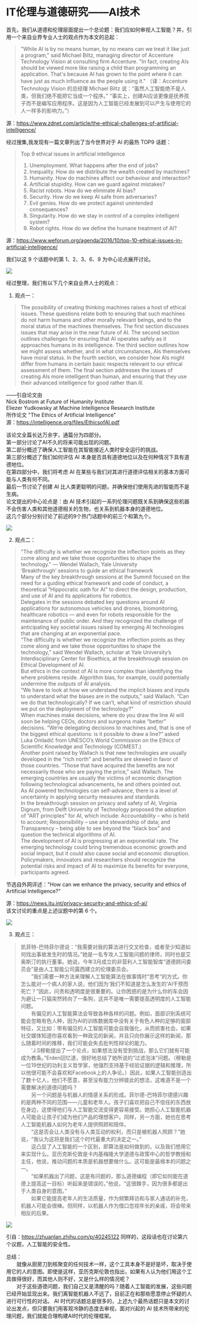 # IT伦理与道德研究——AI技术

首先，我们从道德和伦理层面提出一个总论题：我们应如何审视人工智能？并，引用一个来自业界专业人士的观点作为本文的总起：
>"While AI is by no means human, by no means can we treat it like just a program," said Michael Biltz, managing director of Accenture Technology Vision at consulting firm Accenture. "In fact, creating AIs should be viewed more like raising a child than programming an application. That's because AI has grown to the point where it can have just as much influence as the people using it." 
（译：Accenture Technology Vision 的总经理 Michael Biltz 说：“虽然人工智能绝不是人类，但我们绝不能把它当成一个程序。” “事实上，创建AI应该更像是抚养孩子而不是编写应用程序。这是因为人工智能已经发展到可以产生与使用它的人一样多的影响力。”）

源：https://www.zdnet.com/article/the-ethical-challenges-of-artificial-intelligence/

经过搜集,我发现有一篇文章列出了当今世界对于 AI 的最热 TOP9 话题：
>Top 9 ethical issues in artificial intelligence
>1. Unemployment. What happens after the end of jobs?
>2. Inequality. How do we distribute the wealth created by machines?
>3. Humanity. How do machines affect our behaviour and interaction?
>4. Artificial stupidity. How can we guard against mistakes?
>5. Racist robots. How do we eliminate AI bias?
>6. Security. How do we keep AI safe from adversaries?
>7. Evil genies. How do we protect against unintended consequences?
>8. Singularity. How do we stay in control of a complex intelligent system?
>9. Robot rights. How do we define the humane treatment of AI?

源：https://www.weforum.org/agenda/2016/10/top-10-ethical-issues-in-artificial-intelligence/  

我们以这 9 个话题中的第 1、2、3、6、9 为中心论点展开讨论。

![](https://timgsa.baidu.com/timg?image&quality=80&size=b9999_10000&sec=1543392195678&di=570f515f73fb6fa8df8319af46993d57&imgtype=0&src=http%3A%2F%2Fn.sinaimg.cn%2Ftranslate%2F110%2Fw580h330%2F20180720%2Ftuj1-hfqtahh5360043.jpg)

经过整理，我们有以下几个来自业界人士的观点：

1. 观点一：
> The possibility of creating thinking machines raises a host of ethical issues. These questions
relate both to ensuring that such machines do not harm humans and other morally
relevant beings, and to the moral status of the machines themselves. The first section
discusses issues that may arise in the near future of AI. The second section outlines challenges
for ensuring that AI operates safely as it approaches humans in its intelligence.
The third section outlines how we might assess whether, and in what circumstances,
AIs themselves have moral status. In the fourth section, we consider how AIs might
differ from humans in certain basic respects relevant to our ethical assessment of them.
The final section addresses the issues of creating AIs more intelligent than human, and
ensuring that they use their advanced intelligence for good rather than ill. 

——引自论文由  
Nick Bostrom at Future of Humanity Institute  
Eliezer Yudkowsky at Machine Intelligence Research Institute   
所作论文 "The Ethics of Artificial Intelligence"   
源：https://intelligence.org/files/EthicsofAI.pdf

该论文全篇长达万余字，通篇分为四部分。  
第一部分讨论了AI不久的将来可能出现的问题。  
第二部分概述了确保人工智能在其智能接近人类时安全运行的挑战。  
第三部分概述了我们如何评估 AI 本身是否具有道德地位以及在何种情况下具有道德地位。  
在第四部分中，我们将考虑 AI 在某些与我们对其进行道德评估相关的基本方面可能与人类有何不同。  
最后一节讨论了创建 AI 比人类更聪明的问题，并确保他们使用先进的智能而不是生病。  
论文提出的中心论点是：由 AI 技术引起的一系列伦理问题既关系到确保这些机器不会伤害人类和其他道德相关的生物，也关系到机器本身的道德地位。  
这几个部分分别讨论了前述的9个热门话题中的前三个和第九个。

![](https://timgsa.baidu.com/timg?image&quality=80&size=b9999_10000&sec=1543392195676&di=4125221b830ef4f0e8a3c0b69d2da137&imgtype=0&src=http%3A%2F%2F5b0988e595225.cdn.sohucs.com%2Fimages%2F20180917%2F05aedee99ede44d193a889b0464d92c7.jpg)

2. 观点二：
>"The difficulty is whether we recognize the inflection points as they come along and we take those opportunities to shape the technology."   — Wendel Wallach, Yale University  
>‘Breakthrough’ sessions to guide an ethical framework  
Many of the key breakthrough sessions at the Summit focused on the need for a guiding ethical framework and code of conduct, a theoretical “Hippocratic oath for AI” to direct the design, production, and use of AI and its applications for robotics.  
Delegates in the sessions debated key questions around AI applications for autonomous vehicles and drones, biomonitoring, healthcare robotics — and even for robots responsible for the maintenance of public order. And they recognized the challenge of anticipating key societal issues raised by emerging AI technologies that are changing at an exponential pace.  
“The difficulty is whether we recognize the inflection points as they come along and we take those opportunities to shape the technology,” said Wendel Wallach, scholar at Yale University’s Interdisciplinary Center for Bioethics, at the breakthrough session on ​Ethical Dev​elopment of AI.   
But ethics in the context of AI is more complex than identifying the where problems reside. Algorithm bias, for example, could potentially undermine the outputs of AI analysis.  
“We have to look at how we understand the implicit biases and inputs to understand what the biases are in the outputs,” said Wallach. “Can we do that technologically? If we can’t, what kind of restriction should we put on the deployment of the technology?”  
When machines make decisions, where do you draw the line
AI will soon be helping CEOs, doctors and surgeons make “better” decisions. “We’re delegating decisions to machines and, that is one of the biggest ethical questions: is it possible to draw a line?” asked Luka Omladič from UNESCO’s World Commission on the Ethics of Scientific Knowledge and Technology (COMEST.)  
Another point raised by Wallach is that new technologies are usually developed in the “rich north” and benefits are skewed in favor of those countries. “Those that have acquired the benefits are not necessarily those who are paying the price,” said Wallach. The emerging countries are usually the victims of economic disruption following technological advancements, he and others pointed out.  
As AI powered technologies can self-advance, there is a level of uncertainty in applying security measures and standards.  
In the breakthrough session on privacy and safety of AI, Virginia Dignum, from Delft University of Technology proposed the adoption of “ART principles” for AI, which include: Accountability – who is held to account; Responsibility – use and stewardship of data; and Transparency – being able to see beyond the “black box” and question the technical algorithms of AI.  
The development of AI is progressing at an exponential rate. The emerging technology could bring tremendous economic growth and social impact, but it could also cause social and economic disruption. Policymakers, innovators and researchers should recognize the potential risks and impact of AI to maximize its benefits for everyone, participants agreed.

节选自外网评述："How can we enhance the privacy, security and ethics of Artificial Intelligence?"

源：https://news.itu.int/privacy-security-and-ethics-of-ai/  
该文讨论的重点是上述议题中的第 6 个。

![](https://timgsa.baidu.com/timg?image&quality=80&size=b9999_10000&sec=1543392293999&di=0f0069fe0461fcc5e8739eabf295c869&imgtype=0&src=http%3A%2F%2Finews.gtimg.com%2Fnewsapp_bt%2F0%2F5887805942%2F1000)

3. 观点三：  
>   凯菲特-巴特菲尔德说：“我需要对我的算法进行交叉检查，或者至少知道如何找出事故发生时的情况。”她是一名专攻人工智能问题的律师，同时也是艾奥斯汀的执行董事。她说，今年3月成立的非营利人工智能智库“道德顾问委员会”是由人工智能公司露西建立的伦理委员会。  
　　”我们需要一种方法来理解人工智能算法在做事情时“思考”的方式。你怎么能对一个病人的家人说，他们因为‘我们不知道是怎么发生的’AI干预而死亡？”因此，问责和透明度是很重要的。让你困惑的是为什么你的车会因为避让一只猫突然转向了一条狗，这并不是唯一需要提高透明度的人工智能问题。  
　　有偏见的人工智能算法会导致各种各样的问题。例如，面部识别系统可能会忽略有色人种，因为AI的训练数据库中没有关于有色人种的足够的面部特征，又比如：带有偏见的人工智能可能会自我强化，从而损害社会。如果社交媒体知道你喜欢看到一种政见的新闻，并且只向你展示这样的新闻，那么随着时间的推移，我们可能会失去批判性辩论的能力。  
　　'J.S穆勒提出了一个论点，如果想法没有受到挑战，那么它们就有可能成为教条。”Erden回忆道，很好地总结了她所说的“过滤泡沫”问题。（穆勒是一位19世纪的功利主义哲学家，他强烈支持基于经验证据的逻辑和推理，所以他很可能不会喜欢和Facebook上的人争论。）因此，如果人工智能创造出了数十亿人，他们不愿意，甚至没有能力分辨彼此的想法，这难道不是一个需要解决的道德问题吗？  
　　另一个问题是与机器人的情感关系的形成。菲尔德-巴特菲尔德感兴趣的是两种不同的范围——儿童和老年人。孩子们喜欢把自己不信任的东西放在身边，这使得他们与人工智能交流变得更容易接受。她担心人工智能机器人可能会让孩子们成为他们产品的理想客户。同样，另一方面，她也在思考人工智能机器人如何为老年人提供照顾和陪伴。   
　　“这是否会让人类没有与人类互动的权利，而只是被机器人照顾？”她说，“我认为这将是我们这个时代最重大的决定之一。”    
　　这凸显了人工智能的一个区别，即算法是如何做到的，以及我们想用它来实现什么。亚历克斯伦敦是卡内基梅隆大学道德与政策中心的哲学教授和主任，他说，推动问题的本质是机器想要做什么。这可能是最根本的问题之一。  
　　“如果机器出了问题，这是有问题的，那么道德编程（即它如何能在道德上提高这一目标）听起来是错误的，”他说，“这很棘手，因为很多都是出于人类自身的意图。”    
　　如果它能提高老年人的生活质量，作为频繁拜访和与家人通话的补充，机器人可能会很棒。但同样，以机器人作为借口忽视年长的亲戚，将会带来相反的后果。

![](https://timgsa.baidu.com/timg?image&quality=80&size=b9999_10000&sec=1543392373005&di=fe515475eba57f7c1d05b03e48183a6e&imgtype=0&src=http%3A%2F%2Fcms-bucket.nosdn.127.net%2Fa12078bf276342a9bdfeb2daeeb0c8d920180220164915.jpeg%3FimageView%26thumbnail%3D550x0)

引自：https://zhuanlan.zhihu.com/p/40245122
同样的，这段话也在讨论第六个议题，人工智能的安全性。

总结：  
　　就像从厨房刀到核聚变的任何技术一样，这个工具本身不是好是坏，取决于使用它的人的意图。即使是这样，亚历克斯伦敦也指出，如果有人认为他们用这个工具做得很好，而其他人则不好，又是什么样的情况呢？  
　　对于这些道德问题，我们自己又是清醒的吗？随着人工智能的发展，这些问题已经开始显现出来。我们离智能机器人不远了，目前正在和那些愿意停止怀疑的人进行可行性的对话。 AI 时代的话题总是很多的，上述九个最热话题只是本文的讨论出发点，但只要我们用客观冷静的态度去审视，面对兴起的 AI 技术所带来的伦理问题，我们就能合理构建AI时代的伦理框架。
　　